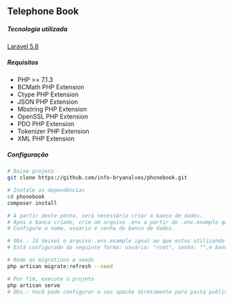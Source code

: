 ## Telephone Book

##### Tecnologia utilizada
[Laravel 5.8](https://laravel.com/docs/5.8)

##### Requisitos
- PHP >= 7.1.3
- BCMath PHP Extension
- Ctype PHP Extension
- JSON PHP Extension
- Mbstring PHP Extension
- OpenSSL PHP Extension
- PDO PHP Extension
- Tokenizer PHP Extension
- XML PHP Extension

##### Configuração
``` bash
# Baixe projeto
git clone https://github.com/info-bryanalves/phonebook.git

# Instale as dependências
cd phonebook
composer install

# A partir deste ponto, será necessário criar o banco de dados.
# Após o banco criado, crie um arquivo .env a partir do .env.example que esta na raiz da aplicar.
# Configure o nome, usuario e senha do banco de dados.

# Obs.: Já deixei o arquivo .env.example igual ao que estou utilizando somente para facilidade na apresentação.
# Está configurado da seguinte forma: usuário: "root", senha: "",e banco: "phonebook".

# Rode as migrations e seeds
php artisan migrate:refresh --seed

# Por fim, execute o projeto
php artisan serve
# Obs.: Você pode configurar o seu apache diretamente para pasta public do projeto que irá ter o mesmo efeito;
